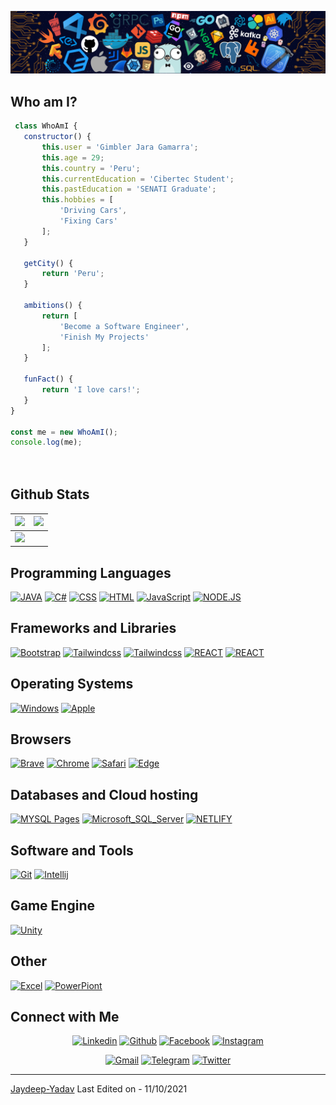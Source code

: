 ![Github Banner](https://github.com/Jaydeep-Yadav/Jaydeep-Yadav/blob/main/banner.png)

## Who am I?

 ```JavaScript
  class WhoAmI {
    constructor() {
        this.user = 'Gimbler Jara Gamarra';
        this.age = 29;
        this.country = 'Peru';
        this.currentEducation = 'Cibertec Student';
        this.pastEducation = 'SENATI Graduate';
        this.hobbies = [
            'Driving Cars',
            'Fixing Cars'
        ];
    }

    getCity() {
        return 'Peru';
    }

    ambitions() {
        return [
            'Become a Software Engineer',
            'Finish My Projects'
        ];
    }

    funFact() {
        return 'I love cars!';
    }
}

const me = new WhoAmI();
console.log(me);

	
 ```

 
## Github Stats

<img src="https://github-readme-stats.vercel.app/api?username=jaydeep-yadav&&show_icons=true&count_private=true&theme=github_dark">|<img src="https://github-readme-streak-stats.herokuapp.com/?user=jaydeep-yadav&theme=blueberry_duo"/>
|---|---|
<img src="https://github-readme-stats.vercel.app/api/top-langs/?username=jaydeep-yadav&layout=compact&theme=github_dark"/>|

## Programming Languages

<p>
   <a href="#"><img alt="JAVA" src="https://img.shields.io/badge/Java%20-%ED8B00?.svg?logo=openjdk&logoColor=white"></a>
    <a href="#"><img alt="C#" src="https://img.shields.io/badge/C%23-239120.svg?logo=c%2B%2B&logoColor=white"></a>
    <a href="#"><img alt="CSS" src="https://img.shields.io/badge/CSS%20-%231572B6.svg?logo=css3&logoColor=white"></a>
    <a href="#"><img alt="HTML" src="https://img.shields.io/badge/HTML%20-%23E34F26.svg?logo=html5&logoColor=white"></a>
    <a href="#"><img alt="JavaScript" src="https://img.shields.io/badge/JavaScript%20-%23F7DF1E.svg?logo=javascript&logoColor=black"></a>
    <a href="#"><img alt="NODE.JS" src="https://img.shields.io/badge/Node.js-43853D?.svg?logo=node.js&logoColor=white"></a>
</p>

## Frameworks and Libraries
<p>
          <a href="#"><img alt="Bootstrap" src="https://img.shields.io/badge/Bootstrap-563D7C?logo=bootstrap&logoColor=white"></a>
   	  <a href="#"><img alt="Tailwindcss" src="https://img.shields.io/badge/tailwindcss-%2338B2AC.svg?logo=tailwindcss&logoColor=white"></a>
	  <a href="#"><img alt="Tailwindcss" src="https://img.shields.io/badge/Angular-DD0031?=logo=angular&logoColor=white"></a>
	 <a href="#"><img alt="REACT" src="https://img.shields.io/badge/React-20232A?.svg?logo=react&logoColor=61DAFB"></a>
	 <a href="#"><img alt="REACT" src="https://img.shields.io/badge/Spring-6DB33F?logo=spring&logoColor=white"></a>
</p>

## Operating Systems
<p>
	<a href="#"><img alt="Windows" src="https://img.shields.io/badge/Windows-0078D6?logo=windows&logoColor=white"></a>
	<a href="#"><img alt="Apple" src="https://img.shields.io/badge/mac%20os-000000?logo=apple&logoColor=white"></a>
	
</p>

## Browsers
<p>
	<a href="#"><img alt="Brave" src="https://img.shields.io/badge/Brave-FB542B?logo=brave&logoColor=white"></a>
	<a href="#"><img alt="Chrome" src="https://img.shields.io/badge/Google_chrome-4285F4?logo=Google-Chrome&logoColor=white"></a>
	<a href="#"><img alt="Safari" src="https://img.shields.io/badge/Safari-FF1B2D?logo=Safari&logoColor=white"></a>
	<a href="#"><img alt="Edge" src="https://img.shields.io/badge/Microsoft_Edge-0078D7?logo=Microsoft-edge&logoColor=white"></a>
</p>

## Databases and Cloud hosting

<p>
    <a href="#"><img alt="MYSQL Pages" src="https://img.shields.io/badge/MySQL-005C84.svg?logo=mysql&logoColor=white"></a>
    <a href="#"><img alt="Microsoft_SQL_Server" src="https://img.shields.io/badge/Microsoft_SQL_Server-CC2927.svg?logo=microsoft-sql-server&logoColor=white"></a>
    <a href="#"><img alt="NETLIFY" src="https://img.shields.io/badge/Netlify-00C7B7.svg?logo=netlify&logoColor=white"></a>
</p> 

## Software and Tools
<p>
        <a href="#"><img alt="Git" src="https://img.shields.io/badge/Git%20-%23F05033.svg?logo=git&logoColor=white"></a>
	<a href="#"><img alt="Intellij" src="https://img.shields.io/badge/IntelliJ&nbsp;IDEA-000000.svg?logo=intellij-idea&logoColor=white"></a>
</p>

## Game Engine

<p>
        <a href="#"><img alt="Unity" src="https://img.shields.io/badge/Unity-100000.svg?logo=git&logoColor=white"></a>
</p>

## Other

<p>
        <a href="#"><img alt="Excel" src="https://img.shields.io/badge/Microsoft_Excel-217346.svg?logo=microsoft-excel&logoColor=white"></a>
	<a href="#"><img alt="PowerPiont" src="https://img.shields.io/badge/Microsoft_PowerPoint-B7472A.svg?logo=microsoft-powerpoint&logoColor=white"></a>	
</p>

## Connect with Me


<p align="center">
  <a href="https://linkedin.com/in/gimbler-jara"><img alt="Linkedin" title="Jaydeep Yadav Linkedin" src="https://img.shields.io/badge/LinkedIn-0077B5?style=for-the-badge&logo=linkedin&logoColor=white"></a>
  <a href="https://github.com/GimblerJaraGamarra"><img alt="Github" title="Jaydeep Yadav Github" src="https://img.shields.io/badge/GitHub-100000?style=for-the-badge&logo=github&logoColor=white"></a>
  <a href="https://facebook.com/gimbler.jara"><img alt="Facebook" title="Jaydeep Yadav FB" src="https://img.shields.io/badge/Facebook-1877F2?style=for-the-badge&logo=facebook&logoColor=white"></a>
  <a href="https://instagram.com/gimblerjaragamarra/"><img alt="Instagram" title="Jaydeep Yadav Instagram" src="https://img.shields.io/badge/Instagram-E4405F?style=for-the-badge&logo=instagram&logoColor=white"></a>
 </p>
 <p align="center">
  <a href="mailto:jaragama95@gmail.com"><img alt="Gmail" title="Jaydeep Yadav Gmail" src="https://img.shields.io/badge/Gmail-D14836?style=for-the-badge&logo=gmail&logoColor=white"></a>
  <a href="https://t.me/jaydeep91"><img alt="Telegram" title="Jaydeep Yadav Telegram" src="https://img.shields.io/badge/Telegram-2CA5E0?style=for-the-badge&logo=telegram&logoColor=white"></a> 
<a href="https://x.com/jaragamarra"><img alt="Twitter" title="Jaydeep Yadav Twitter" src="https://img.shields.io/badge/Twitter-1DA1F2?style=for-the-badge&logo=twitter&logoColor=white"></a>

</p>



------
[Jaydeep-Yadav](https://github.com/jaydeep-yadav)
Last Edited on - 11/10/2021
